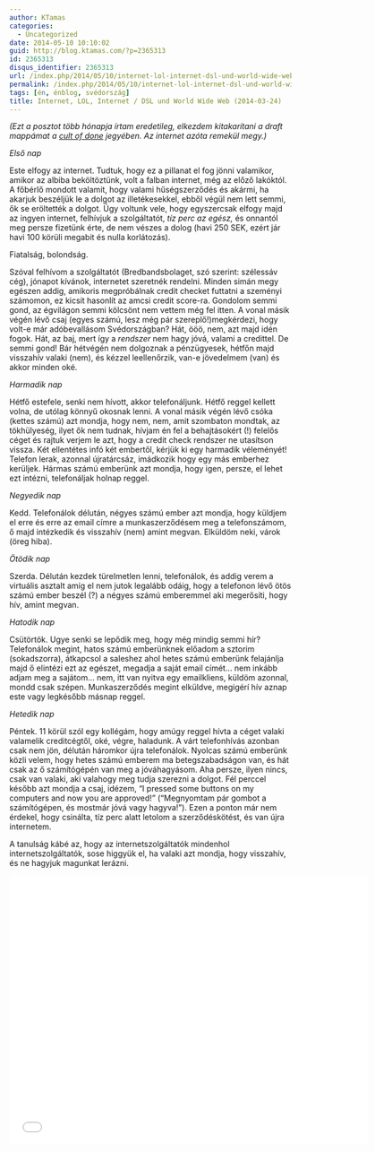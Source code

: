 ```yaml
---
author: KTamas
categories:
  - Uncategorized
date: 2014-05-10 10:10:02
guid: http://blog.ktamas.com/?p=2365313
id: 2365313
disqus_identifier: 2365313
url: /index.php/2014/05/10/internet-lol-internet-dsl-und-world-wide-web-2014-03-24/
permalink: /index.php/2014/05/10/internet-lol-internet-dsl-und-world-wide-web-2014-03-24/
tags: [én, énblog, svédország]
title: Internet, LOL, Internet / DSL und World Wide Web (2014-03-24)
---
```


_(Ezt a posztot több hónapja írtam eredetileg, elkezdem kitakarítani a draft mappámat a [cult of done](http://www.brepettis.com/blog/2009/3/3/the-cult-of-done-manifesto.html) jegyében. Az internet azóta remekül megy.)_

_Első nap_

Este elfogy az internet. Tudtuk, hogy ez a pillanat el fog jönni valamikor, amikor az albiba beköltöztünk, volt a falban internet, még az előző lakóktól. A főbérlő mondott valamit, hogy valami hűségszerződés és akármi, ha akarjuk beszéljük le a dolgot az illetékesekkel, ebből végül nem lett semmi, ők se eröltették a dolgot. Úgy voltunk vele, hogy egyszercsak elfogy majd az ingyen internet, felhívjuk a szolgáltatót, _tíz perc az egész,_ és onnantól meg persze fizetünk érte, de nem vészes a dolog (havi 250 SEK, ezért jár havi 100 körüli megabit és nulla korlátozás).

Fiatalság, bolondság.

Szóval felhívom a szolgáltatót (Bredbandsbolaget, szó szerint: szélessáv cég), jónapot kívánok, internetet szeretnék rendelni. Minden simán megy egészen addig, amikoris megpróbálnak credit checket futtatni a szeményi számomon, ez kicsit hasonlít az amcsi credit score-ra. Gondolom semmi gond, az égvilágon semmi kölcsönt nem vettem még fel itten. A vonal másik végén lévő csaj (egyes számú, lesz még pár szereplő!)megkérdezi, hogy volt-e már adóbevallásom Svédországban? Hát, ööö, nem, azt majd idén fogok. Hát, az baj, mert így a _rendszer_ nem hagy jóvá, valami a credittel. De semmi gond! Bár hétvégén nem dolgoznak a pénzügyesek, hétfőn majd visszahív valaki (nem), és kézzel leellenőrzik, van-e jövedelmem (van) és akkor minden oké.

_Harmadik nap_

Hétfő estefele, senki nem hívott, akkor telefonáljunk. Hétfő reggel kellett volna, de utólag könnyű okosnak lenni. A vonal másik végén lévő csóka (kettes számú) azt mondja, hogy nem, nem, amit szombaton mondtak, az tökhülyeség, ilyet ők nem tudnak, hívjam én fel a behajtásokért (!) felelős céget és rajtuk verjem le azt, hogy a credit check rendszer ne utasítson vissza. Két ellentétes infó két embertől, kérjük ki egy harmadik véleményét! Telefon lerak, azonnal újratárcsáz, imádkozik hogy egy más emberhez kerüljek. Hármas számú emberünk azt mondja, hogy igen, persze, el lehet ezt intézni, telefonáljak holnap reggel.

_Negyedik nap_

Kedd. Telefonálok délután, négyes számú ember azt mondja, hogy küldjem el erre és erre az email címre a munkaszerződésem meg a telefonszámom, ő majd intézkedik és visszahív (nem) amint megvan. Elküldöm neki, várok (öreg hiba).

_Ötödik nap_

Szerda. Délután kezdek türelmetlen lenni, telefonálok, és addig verem a virtuális asztalt amíg el nem jutok legalább odáig, hogy a telefonon lévő ötös számú ember beszél (?) a négyes számú emberemmel aki megerősíti, hogy hív, amint megvan.

_Hatodik nap_

Csütörtök. Ugye senki se lepődik meg, hogy még mindig semmi hír? Telefonálok megint, hatos számú emberünknek előadom a sztorim (sokadszorra), átkapcsol a saleshez ahol hetes számú emberünk felajánlja majd ő elintézi ezt az egészet, megadja a saját email címét&#8230; nem inkább adjam meg a sajátom&#8230; nem, itt van nyitva egy emailkliens, küldöm azonnal, mondd csak szépen. Munkaszerződés megint elküldve, megigérí hív aznap este vagy legkésőbb másnap reggel.

_Hetedik nap_

Péntek. 11 körül szól egy kollégám, hogy amúgy reggel hívta a céget valaki valamelik creditcégtől, oké, végre, haladunk. A várt telefonhívás azonban csak nem jön, délután háromkor újra telefonálok. Nyolcas számú emberünk közli velem, hogy hetes számú emberem ma betegszabadságon van, és hát csak az ő számítógépén van meg a jóváhagyásom. Aha persze, ilyen nincs, csak van valaki, aki valahogy meg tudja szerezni a dolgot. Fél perccel később azt mondja a csaj, idézem, &#8220;I pressed some buttons on my computers and now you are approved!&#8221; (&#8220;Megnyomtam pár gombot a számítógépen, és mostmár jóvá vagy hagyva!&#8221;). Ezen a ponton már nem érdekel, hogy csinálta, tíz perc alatt letolom a szerződéskötést, és van újra internetem.

A tanulság kábé az, hogy az internetszolgáltatók mindenhol internetszolgáltatók, sose higgyük el, ha valaki azt mondja, hogy visszahív, és ne hagyjuk magunkat lerázni.

<p><iframe src="//www.youtube.com/embed/gqDvLeG1pgU?rel=0" width="640" height="480" frameborder="0" allowfullscreen="allowfullscreen"></iframe></p>
